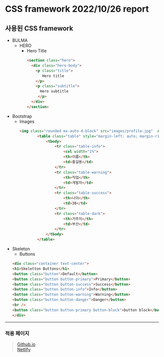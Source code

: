 # CSS framework 2022/10/26 report

## 사용된 CSS framework
* BULMA    
  * HERO    
    * Hero Title     
      ```html  
      <section class="hero">
        <div class="hero-body">
          <p class="title">
             Hero title
          </p>
          <p class="subtitle">
            Hero subtitle
           </p>
        </div>
      </section>
      ```    
* Bootstrap    
  * Images    
    ```html
    <img class="rounded mx-auto d-block" src="images/profile.jpg"  alt="홍길동의 얼굴 사진" />
            <table class="table" style="margin-left: auto; margin-right: auto; ">
                <tbody>
                    <tr class="table-info">
                        <col width="1%">  
                        <th>이름</th>
                        <td>홍길동</td>
                    </tr>
                    <tr class="table-warning">
                        <th>직업</th>
                        <td>개발자</td>
                    </tr>
                    <tr class="table-success">
                        <th>나이</th>
                        <td>38</td>
                    </tr>
                    <tr class="table-dark">
                        <th>거주지</th>
                        <td>부산</td>
                    </tr>
                </tbody>
            </table>
      ```
* Skeleton    
  * Buttons    
  ```html
  <div class="container text-center">
  <h1>Skeletton Buttons</h1>
  <button class="button">Default</button>
  <button class="button button-primary">Primary</button>
  <button class="button button-success">Success</button>
  <button class="button button-info">Info</button>
  <button class="button button-warning">Warning</button>
  <button class="button button-danger">Danger</button>
  <br />
  <button class="button button-primary button-block">button block</button>
  </div>
  ```    
***    
### 적용 페이지    
> [Github.io](https://snowscapes.github.io/KSGame/, "Github.io Link")    
> [Netlify](https://kscsspractice.netlify.app, "Netlify Link")
